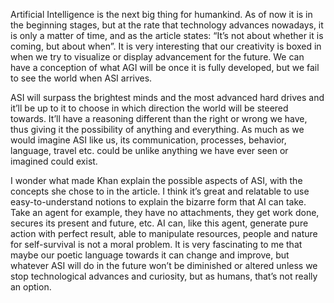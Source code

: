 Artificial Intelligence is the next big thing for humankind. As of now it is in the beginning stages, 
but at the rate that technology advances nowadays, it is only a matter of time, and as the article 
states: “It’s not about whether it is coming, but about when”. It is very interesting that our creativity 
is boxed in when we try to visualize or display advancement for the future. We can have a conception of 
what AGI will be once it is fully developed, but we fail to see the world when ASI arrives. 

ASI will surpass the brightest minds and the most advanced hard drives and it’ll be up to it to choose 
in which direction the world will be steered towards. It’ll have a reasoning different than the right or wrong we have,
thus giving it the possibility of anything and everything. As much as we would imagine ASI like us, 
its communication, processes, behavior, language, travel etc. could be unlike anything we have ever seen or imagined
could exist. 

I wonder what made Khan explain the possible aspects of ASI, with the concepts she chose to in the article. 
I think it’s great and relatable to use easy-to-understand notions to explain the bizarre form that AI can take. 
Take an agent for example, they have no attachments, they get work done, secures its present and future, etc. 
AI can, like this agent, generate pure action with perfect result, able to manipulate resources, people and nature
for self-survival is not a moral problem. It is very fascinating to me that maybe our poetic language towards
it can change and improve, but whatever ASI will do in the future won’t be diminished or altered unless we stop 
technological advances and curiosity, but as humans, that’s not really an option.  
